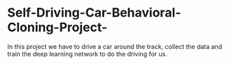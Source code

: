# Self-Driving-Car-Behavioral-Cloning-Project-
In this project we have to drive a car around the track, collect the data and train the deep learning network to do the driving for us. 
